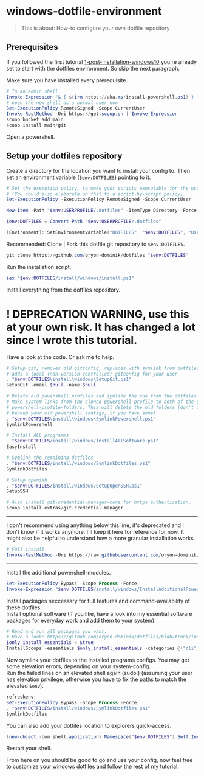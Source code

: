 # windows-dotfile-environment

> This is about: How-to configure your own dotfile repository


## Prerequisites

If you followed the first tutorial [1-post-installation-windows10](1-post-installation-windows10.md) you're
already set to start with the dotfiles environment. So skip the next paragraph.

Make sure you have installed every prerequisite.
```powershell
# In an admin shell
Invoke-Expression "& { $(irm https://aka.ms/install-powershell.ps1) } -UseMSI"
# open the new shell as a normal user now
Set-ExecutionPolicy RemoteSigned -Scope CurrentUser
Invoke-RestMethod -Uri https://get.scoop.sh | Invoke-Expression
scoop bucket add main
scoop install main/git
```


Open a powershell.


## Setup your dotfiles repository

Create a directory for the location you want to install your config to. Then set an environment variable (`$env:DOTFILES`) pointing to it.

```powershell
# Set the execution policy, to make your scripts executable for the user 
# (You could also elaborate on that to a script-by-script policy).
Set-ExecutionPolicy -ExecutionPolicy RemoteSigned -Scope CurrentUser
```
```powershell
New-Item -Path "$env:USERPROFILE/.dotfiles" -ItemType Directory -Force
```
```powershell
$env:DOTFILES = Convert-Path "$env:USERPROFILE/.dotfiles"
```
```powershell
[Environment]::SetEnvironmentVariable("DOTFILES", "$env:DOTFILES", "User")
```


Recommended: Clone | Fork this dotfile git repository to `$env:DOTFILES`.

```powershell
git clone https://github.com/oryon-dominik/dotfiles "$env:DOTFILES"
```

Run the installation script.

```powershell
iex "$env:DOTFILES/install/windows/install.ps1"
```



Install everything from the dotfiles repository.

# ! DEPRECATION WARNING, use this at your own risk. It has changed a lot since I wrote this tutorial.
Have a look at the code.
Or ask me to help.

```powershell
# Setup git, removes old gitconfig, replaces with symlink from dotfiles and
# adds a local (non-version-controlled) gitconfig for your user
. "$env:DOTFILES\install\windows\SetupGit.ps1"
SetupGit -email $null -name $null

# Delete old powershell profiles and symlink the one from the dotfiles.
# Make system links from the cloned powershell profile to both of the generic
# powershell-profile-folders. This will delete the old folders (don't forget to
# backup your old powershell configs, if you have some).
. "$env:DOTFILES\install\windows\SymlinkPowershell.ps1"
SymlinkPowershell

# Install ALL programms
. "$env:DOTFILES/install/windows/InstallAllSoftware.ps1"
EasyInstall

# Symlink the remaining dotfiles
. "$env:DOTFILES/install/windows/SymlinkDotfiles.ps1"
SymlinkDotfiles

# Setup openssh
. "$env:DOTFILES/install/windows/SetupOpenSSH.ps1"
SetupSSH

# Also install git-credential-manager-core for https authentication.
scoop install extras/git-credential-manager

```

---

I don't recommend using anything below this line, it's deprecated and I don't know if it works anymore. I'll keep it here for reference for now.
It might also be helpful to understand how a more granular installation works.


```powershell
# Full install
Invoke-RestMethod -Uri https://raw.githubusercontent.com/oryon-dominik/dotfiles/trunk/install/windows/Install.ps1 | Invoke-Expression
```

---

Install the additional powershell-modules.

```powershell
Set-ExecutionPolicy Bypass -Scope Process -Force;
Invoke-Expression "$env:DOTFILES/install/windows/InstallAdditionalPowershellModules.ps1"
```

Install packages neccessary for full features and command-availability of these dotfiles.  
Install optional software (If you like, have a look into my essential software packages for everyday work and add them to your system).  

```powershell
# Read and run all packages you want.
# Have a look: https://github.com/oryon-dominik/dotfiles/blob/trunk/install/scoops/scoop-packages.json
$only_install_essentials = $true
InstallScoops -essentials $only_install_essentials -categories @("cli", "development", "fonts", "guis", "languages", "media", "security", "web", "deployment")
```

Now symlink your dotfiles to the installed programs configs. You may get some
elevation errors, depending on your system-config.  
Run the failed lines on an elevated shell again (sudo!) (assuming your user has
elevation privilege, otherwise you have to fix the paths to match the elevated
`$env`).

```powershell
refreshenv;
Set-ExecutionPolicy Bypass -Scope Process -Force;
. "$env:DOTFILES/install/windows/SymlinkDotfiles.ps1"
SymlinkDotfiles
```

You can also add your dotfiles location to explorers quick-access.

```powershell
(new-object -com shell.application).Namespace("$env:DOTFILES").Self.InvokeVerb("pintohome")
```


Restart your shell.

From here on you should be good to go and use your config, now feel free to
[customize your windows dotfiles](3-customize-windows-dotfiles.md)
and follow the rest of my tutorial.
